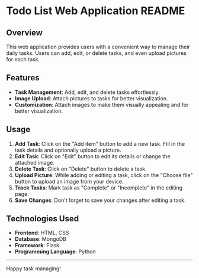 # Todo List Web Application README

## Overview

This web application provides users with a convenient way to manage their daily tasks. 
Users can add, edit, or delete tasks, and even upload pictures for each task. 

## Features

- **Task Management**: Add, edit, and delete tasks effortlessly.
- **Image Upload**: Attach pictures to tasks for better visualization.
- **Customization**: Attach images to make them visually appealing and for better visualization.


## Usage

1. **Add Task**: Click on the "Add item" button to add a new task. Fill in the task details and optionally upload a picture.
2. **Edit Task**: Click on "Edit" button to edit its details or change the attached image.
3. **Delete Task**: Click on "Delete" button to delete a task.
4. **Upload Picture**: While adding or editing a task, click on the "Choose file" button to upload an image from your device.
5. **Track Tasks**: Mark task as "Complete" or "Incomplete" in the editing page.
6. **Save Changes**: Don't forget to save your changes after editing a task.

## Technologies Used

- **Frontend**: HTML, CSS
- **Database**: MongoDB
- **Framework**: Flask
- **Programming Language**: Python

---

Happy task managing! 
